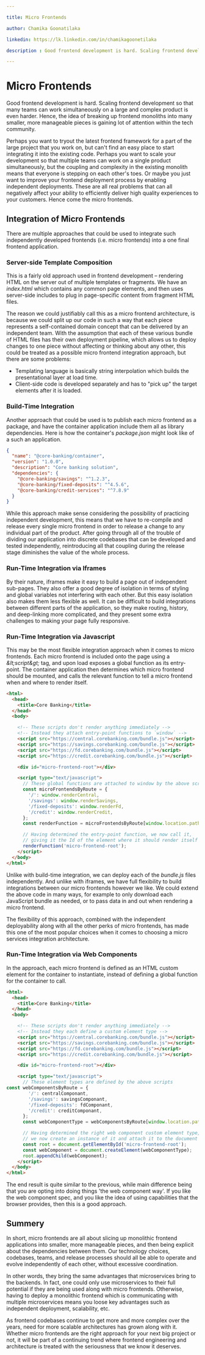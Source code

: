 ```yaml
---

title: Micro Frontends

author: Chamika Goonatilaka

linkedin: https://lk.linkedin.com/in/chamikagoonetilaka

description : Good frontend development is hard. Scaling frontend development so that many teams can work simultaneously on a large and complex product is even harder. Hence, the idea of breaking up frontend monoliths into many smaller, more manageable pieces is gaining lot of attention within the tech community.

---
```


# Micro Frontends

Good frontend development is hard. Scaling frontend development so that many teams can work simultaneously on a large and complex product is even harder. Hence, the idea of breaking up frontend monoliths into many smaller, more manageable pieces is gaining lot of attention within the tech community.

Perhaps you want to tryout the latest frontend framework for a part of the large project that you work on, but can&#39;t find an easy place to start integrating it into the existing code. Perhaps you want to scale your development so that multiple teams can work on a single product simultaneously, but the coupling and complexity in the existing monolith means that everyone is stepping on each other&#39;s toes. Or maybe you just want to improve your frontend deployment process by enabling independent deployments. These are all real problems that can all negatively affect your ability to efficiently deliver high quality experiences to your customers. Hence come the micro frontends.

## Integration of Micro Frontends

There are multiple approaches that could be used to integrate such independently developed frontends (i.e. micro frontends) into a one final frontend application.

### Server-side Template Composition

This is a fairly old approach used in frontend development – rendering HTML on the server out of multiple templates or fragments. We have an _index.html_ which contains any common page elements, and then uses server-side includes to plug in page-specific content from fragment HTML files.

The reason we could justifiably call this as a micro frontend architecture, is because we could split up our code in such a way that each piece represents a self-contained domain concept that can be delivered by an independent team. With the assumption that each of these various bundle of HTML files has their own deployment pipeline, which allows us to deploy changes to one piece without affecting or thinking about any other, this could be treated as a possible micro frontend integration approach, but there are some problems:

- Templating language is basically string interpolation which builds the presentational layer at load time.
- Client-side code is developed separately and has to &quot;pick up&quot; the target elements after it is loaded.

### Build-Time Integration

Another approach that could be used is to publish each micro frontend as a package, and have the container application include them all as library dependencies. Here is how the container&#39;s _package.json_ might look like of a such an application.

```json
{
  "name": "@core-banking/container",
  "version": "1.0.0",
  "description": "Core banking solution",
  "dependencies": {
    "@core-banking/savings": "^1.2.3",
    "@core-banking/fixed-deposits": "^4.5.6",
    "@core-banking/credit-services": "^7.8.9"
  }
}
```

While this approach make sense considering the possibility of practicing independent development, this means that we have to re-compile and release every single micro frontend in order to release a change to any individual part of the product. After going through all of the trouble of dividing our application into discrete codebases that can be developed and tested independently, reintroducing all that coupling during the release stage diminishes the value of the whole process.

### Run-Time Integration via Iframes

By their nature, iframes make it easy to build a page out of independent sub-pages. They also offer a good degree of isolation in terms of styling and global variables not interfering with each other. But this easy isolation also makes them less flexible as well. It can be difficult to build integrations between different parts of the application, so they make routing, history, and deep-linking more complicated, and they present some extra challenges to making your page fully responsive.

### Run-Time Integration via Javascript

This may be the most flexible integration approach when it comes to micro frontends. Each micro frontend is included onto the page using a _\&lt;script\&gt;_ tag, and upon load exposes a global function as its entry-point. The container application then determines which micro frontend should be mounted, and calls the relevant function to tell a micro frontend when and where to render itself.

```html
<html>
  <head>
    <title>Core Banking</title>
  </head>
  <body>

    <!-- These scripts don't render anything immediately -->
    <!-- Instead they attach entry-point functions to `window` -->
    <script src="https://central.corebanking.com/bundle.js"></script>
    <script src="https://savings.corebanking.com/bundle.js"></script>
    <script src="https://fd.corebanking.com/bundle.js"></script>
    <script src="https://credit.corebanking.com/bundle.js"></script>

    <div id="micro-frontend-root"></div>

    <script type="text/javascript">
      // These global functions are attached to window by the above scripts
      const microFrontendsByRoute = {
        '/': window.renderCentral,
        '/savings': window.renderSavings, 
        '/fixed-deposits': window.renderFd, 
        '/credit': window.renderCredit,
      };
      const renderFunction = microFrontendsByRoute[window.location.pathname];

      // Having determined the entry-point function, we now call it,
      // giving it the Id of the element where it should render itself
      renderFunction('micro-frontend-root');
    </script>
  </body>
</html>
```

Unlike with build-time integration, we can deploy each of the _bundle.js_ files independently. And unlike with iframes, we have full flexibility to build integrations between our micro frontends however we like. We could extend the above code in many ways, for example to only download each JavaScript bundle as needed, or to pass data in and out when rendering a micro frontend.

The flexibility of this approach, combined with the independent deployability along with all the other perks of micro frontends, has made this one of the most popular choices when it comes to choosing a micro services integration architecture.

### Run-Time Integration via Web Components

In the approach, each micro frontend is defined as an HTML custom element for the container to instantiate, instead of defining a global function for the container to call.

```html
<html>
  <head>
    <title>Core Banking</title>
  </head>
  <body>

    <!-- These scripts don't render anything immediately -->
    <!-- Instead they each define a custom element type -->
    <script src="https://central.corebanking.com/bundle.js"></script>
    <script src="https://savings.corebanking.com/bundle.js"></script>
    <script src="https://fd.corebanking.com/bundle.js"></script>
    <script src="https://credit.corebanking.com/bundle.js"></script>

    <div id="micro-frontend-root"></div>

    <script type="text/javascript">
      // These element types are defined by the above scripts
const webComponentsByRoute = {
        '/': centralComponant,
        '/savings': savingsComponant, 
        '/fixed-deposits': fdComponant, 
        '/credit': creditComponant,
      };
      const webComponentType = webComponentsByRoute[window.location.pathname];

      // Having determined the right web component custom element type,
      // we now create an instance of it and attach it to the document
      const root = document.getElementById('micro-frontend-root');
      const webComponent = document.createElement(webComponentType);
      root.appendChild(webComponent);
    </script>
  </body>
</html>
```

The end result is quite similar to the previous, while main difference being that you are opting into doing things &#39;the web component way&#39;. If you like the web component spec, and you like the idea of using capabilities that the browser provides, then this is a good approach.

## Summery

In short, micro frontends are all about slicing up monolithic frontend applications into smaller, more manageable pieces, and then being explicit about the dependencies between them. Our technology choices, codebases, teams, and release processes should all be able to operate and evolve independently of each other, without excessive coordination.

In other words, they bring the same advantages that microservices bring to the backends. In fact, one could only use microservices to their full potential if they are being used along with micro frontends. Otherwise, having to deploy a monolithic frontend which is communicating with multiple microservices means you loose key advantages such as independent deployment, scalability, etc.

As frontend codebases continue to get more and more complex over the years, need for more scalable architectures has grown along with it. Whether micro frontends are the right approach for your next big project or not, it will be part of a continuing trend where frontend engineering and architecture is treated with the seriousness that we know it deserves.
